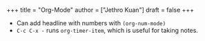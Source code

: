 +++
title = "Org-Mode"
author = ["Jethro Kuan"]
draft = false
+++

-   Can add headline with numbers with `(org-num-mode)`
-   `C-c C-x -` runs `org-timer-item`, which is useful for taking notes.